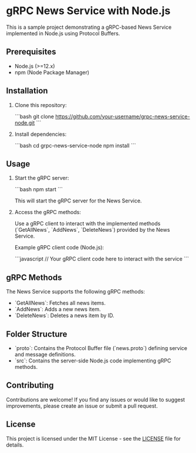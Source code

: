 
# gRPC News Service with Node.js

This is a sample project demonstrating a gRPC-based News Service implemented in Node.js using Protocol Buffers.

## Prerequisites

- Node.js (>=12.x)
- npm (Node Package Manager)

## Installation

1. Clone this repository:

   \`\`\`bash
   git clone https://github.com/your-username/grpc-news-service-node.git
   \`\`\`

2. Install dependencies:

   \`\`\`bash
   cd grpc-news-service-node
   npm install
   \`\`\`

## Usage

1. Start the gRPC server:

   \`\`\`bash
   npm start
   \`\`\`

   This will start the gRPC server for the News Service.

2. Access the gRPC methods:

   Use a gRPC client to interact with the implemented methods (\`GetAllNews\`, \`AddNews\`, \`DeleteNews\`) provided by the News Service.

   Example gRPC client code (Node.js):

   \`\`\`javascript
   // Your gRPC client code here to interact with the service
   \`\`\`

## gRPC Methods

The News Service supports the following gRPC methods:

- \`GetAllNews\`: Fetches all news items.
- \`AddNews\`: Adds a new news item.
- \`DeleteNews\`: Deletes a news item by ID.

## Folder Structure

- \`proto\`: Contains the Protocol Buffer file (\`news.proto\`) defining service and message definitions.
- \`src\`: Contains the server-side Node.js code implementing gRPC methods.

## Contributing

Contributions are welcome! If you find any issues or would like to suggest improvements, please create an issue or submit a pull request.

## License

This project is licensed under the MIT License - see the [LICENSE](LICENSE) file for details.
